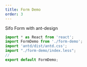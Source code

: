 ```yaml
---
title: Form Demo
order: 3
---
```

Sifo Form with ant-design
```jsx
import * as React from 'react';
import FormDemo from './form-demo';
import 'antd/dist/antd.css';
import "./form-demo/index.less";
//
export default FormDemo;
```

